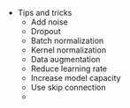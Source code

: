- Tips and tricks
	- Add noise
	- Dropout
	- Batch normalization
	- Kernel normalization
	- Data augmentation
	- Reduce learning rate
	- Increase model capacity
	- Use skip connection
	-